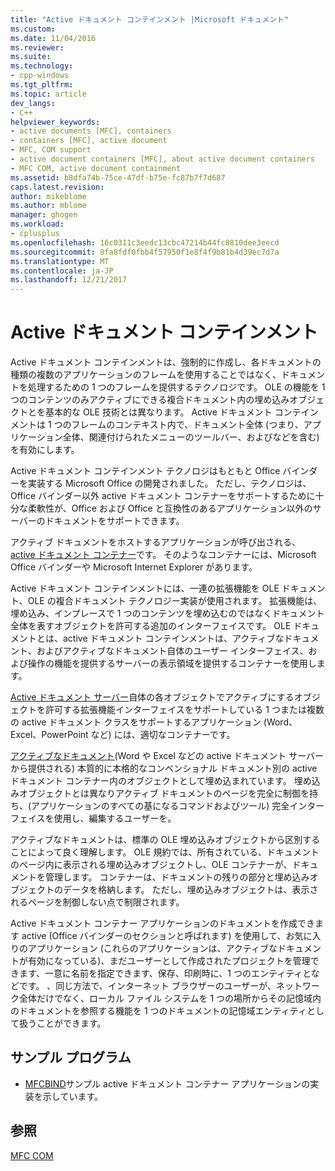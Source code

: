 ```yaml
---
title: "Active ドキュメント コンテインメント |Microsoft ドキュメント"
ms.custom: 
ms.date: 11/04/2016
ms.reviewer: 
ms.suite: 
ms.technology:
- cpp-windows
ms.tgt_pltfrm: 
ms.topic: article
dev_langs:
- C++
helpviewer_keywords:
- active documents [MFC], containers
- containers [MFC], active document
- MFC, COM support
- active document containers [MFC], about active document containers
- MFC COM, active document containment
ms.assetid: b8dfa74b-75ce-47df-b75e-fc87b7f7d687
caps.latest.revision: 
author: mikeblome
ms.author: mblome
manager: ghogen
ms.workload:
- cplusplus
ms.openlocfilehash: 16c0311c3eedc13cbc47214b44fc8810dee3eecd
ms.sourcegitcommit: 8fa8fdf0fbb4f57950f1e8f4f9b81b4d39ec7d7a
ms.translationtype: MT
ms.contentlocale: ja-JP
ms.lasthandoff: 12/21/2017
---
```

# <a name="active-document-containment"></a>Active ドキュメント コンテインメント
Active ドキュメント コンテインメントは、強制的に作成し、各ドキュメントの種類の複数のアプリケーションのフレームを使用することではなく、ドキュメントを処理するための 1 つのフレームを提供するテクノロジです。 OLE の機能を 1 つのコンテンツのみアクティブにできる複合ドキュメント内の埋め込みオブジェクトとを基本的な OLE 技術とは異なります。 Active ドキュメント コンテインメントは 1 つのフレームのコンテキスト内で、ドキュメント全体 (つまり、アプリケーション全体、関連付けられたメニューのツールバー、およびなどを含む) を有効にします。  
  
 Active ドキュメント コンテインメント テクノロジはもともと Office バインダーを実装する Microsoft Office の開発されました。 ただし、テクノロジは、Office バインダー以外 active ドキュメント コンテナーをサポートするために十分な柔軟性が、Office および Office と互換性のあるアプリケーション以外のサーバーのドキュメントをサポートできます。  
  
 アクティブ ドキュメントをホストするアプリケーションが呼び出される、 [active ドキュメント コンテナー](../mfc/active-document-containers.md)です。 そのようなコンテナーには、Microsoft Office バインダーや Microsoft Internet Explorer があります。  
  
 Active ドキュメント コンテインメントには、一連の拡張機能を OLE ドキュメント、OLE の複合ドキュメント テクノロジー実装が使用されます。 拡張機能は、埋め込み、インプレースで 1 つのコンテンツを埋め込むのではなくドキュメント全体を表すオブジェクトを許可する追加のインターフェイスです。 OLE ドキュメントとは、active ドキュメント コンテインメントは、アクティブなドキュメント、およびアクティブなドキュメント自体のユーザー インターフェイス、および操作の機能を提供するサーバーの表示領域を提供するコンテナーを使用します。  
  
 [Active ドキュメント サーバー](../mfc/active-document-servers.md)自体の各オブジェクトでアクティブにするオブジェクトを許可する拡張機能インターフェイスをサポートしている 1 つまたは複数の active ドキュメント クラスをサポートするアプリケーション (Word、Excel、PowerPoint など) には、適切なコンテナーです。  
  
 [アクティブなドキュメント](../mfc/active-documents.md)(Word や Excel などの active ドキュメント サーバーから提供される) 本質的に本格的なコンベンショナル ドキュメント別の active ドキュメント コンテナー内のオブジェクトとして埋め込まれています。 埋め込みオブジェクトとは異なりアクティブ ドキュメントのページを完全に制御を持ち、(アプリケーションのすべての基になるコマンドおよびツール) 完全インターフェイスを使用し、編集するユーザーを。  
  
 アクティブなドキュメントは、標準の OLE 埋め込みオブジェクトから区別することによって良く理解します。 OLE 規約では、所有されている、ドキュメントのページ内に表示される埋め込みオブジェクトし、OLE コンテナーが、ドキュメントを管理します。 コンテナーは、ドキュメントの残りの部分と埋め込みオブジェクトのデータを格納します。 ただし、埋め込みオブジェクトは、表示されるページを制御しない点で制限されます。  
  
 Active ドキュメント コンテナー アプリケーションのドキュメントを作成できます active (Office バインダーのセクションと呼ばれます) を使用して、お気に入りのアプリケーション (これらのアプリケーションは、アクティブなドキュメントが有効になっている)、まだユーザーとして作成されたプロジェクトを管理できます、一意に名前を指定できます、保存、印刷時に、1 つのエンティティとなどです。 、同じ方法で、インターネット ブラウザーのユーザーが、ネットワーク全体だけでなく、ローカル ファイル システムを 1 つの場所からその記憶域内のドキュメントを参照する機能を 1 つのドキュメントの記憶域エンティティとして扱うことができます。  
  
## <a name="sample-programs"></a>サンプル プログラム  
  
-   [MFCBIND](../visual-cpp-samples.md)サンプル active ドキュメント コンテナー アプリケーションの実装を示しています。  
  
## <a name="see-also"></a>参照  
 [MFC COM](../mfc/mfc-com.md)


